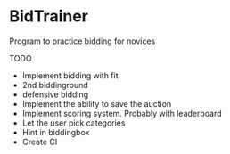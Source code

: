 # BidTrainer
Program to practice bidding for novices

TODO
- Implement bidding with fit
- 2nd biddinground
- defensive bidding
- Implement the ability to save the auction
- Implement scoring system. Probably with leaderboard
- Let the user pick categories
- Hint in biddingbox
- Create CI
